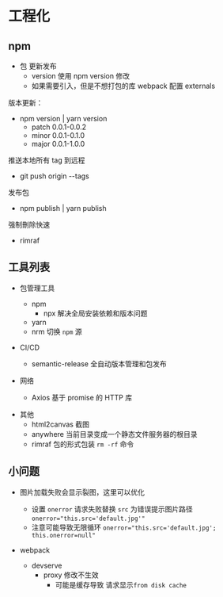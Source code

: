 # 工程化

## npm

- 包 更新发布
  - version 使用 npm version 修改
  - 如果需要引入，但是不想打包的库 webpack 配置 externals

版本更新：

- npm version | yarn version
  - patch 0.0.1-0.0.2
  - minor 0.0.1-0.1.0
  - major 0.0.1-1.0.0

推送本地所有 tag 到远程

- git push origin --tags

发布包

- npm publish | yarn publish

强制刪除快速

- rimraf

## 工具列表

- 包管理工具

  - npm
    - npx 解决全局安装依赖和版本问题
  - yarn
  - nrm 切换 `npm` 源

- CI/CD

  - semantic-release 全自动版本管理和包发布

- 网络

  - Axios 基于 promise 的 HTTP 库

* 其他
  - html2canvas 截图
  - anywhere 当前目录变成一个静态文件服务器的根目录
  - rimraf 包的形式包装 `rm -rf` 命令

## 小问题

- 图片加载失败会显示裂图，这里可以优化

  - 设置 `onerror` 请求失败替换 `src` 为错误提示图片路径 `onerror="this.src='default.jpg'"`
  - 注意可能导致无限循环 `onerror="this.src='default.jpg'; this.onerror=null"`

- webpack
  - devserve
    - proxy 修改不生效
      - 可能是缓存导致 请求显示`from disk cache`
